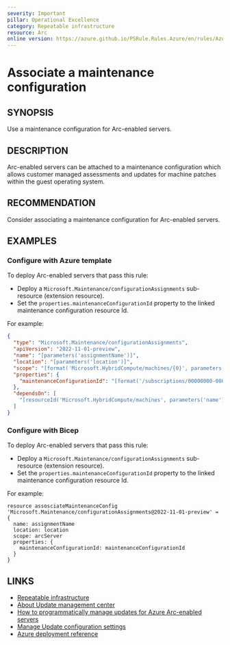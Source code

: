 ```yaml
---
severity: Important
pillar: Operational Excellence
category: Repeatable infrastructure
resource: Arc
online version: https://azure.github.io/PSRule.Rules.Azure/en/rules/Azure.Arc.Server.MaintenanceConfig/
---
```


# Associate a maintenance configuration

## SYNOPSIS

Use a maintenance configuration for Arc-enabled servers.

## DESCRIPTION

Arc-enabled servers can be attached to a maintenance configuration which allows customer managed assessments and updates for machine patches within the guest operating system.

## RECOMMENDATION

Consider associating a maintenance configuration for Arc-enabled servers.

## EXAMPLES

### Configure with Azure template

To deploy Arc-enabled servers that pass this rule:

- Deploy a `Microsoft.Maintenance/configurationAssignments` sub-resource (extension resource).
- Set the `properties.maintenanceConfigurationId` property to the linked maintenance configuration resource Id.

For example:

```json
{
  "type": "Microsoft.Maintenance/configurationAssignments",
  "apiVersion": "2022-11-01-preview",
  "name": "[parameters('assignmentName')]",
  "location": "[parameters('location')]",
  "scope": "[format('Microsoft.HybridCompute/machines/{0}', parameters('name'))]",
  "properties": {
    "maintenanceConfigurationId": "[format('/subscriptions/00000000-0000-0000-0000-000000000000/resourceGroups/test-rg/providers/Microsoft.Maintenance/maintenanceConfigurations/{0}', parameters('maintenanceConfigName'))]",
  },
  "dependsOn": [
    "[resourceId('Microsoft.HybridCompute/machines', parameters('name'))]"
  ]
}
```

### Configure with Bicep

To deploy Arc-enabled servers that pass this rule:

- Deploy a `Microsoft.Maintenance/configurationAssignments` sub-resource (extension resource).
- Set the `properties.maintenanceConfigurationId` property to the linked maintenance configuration resource Id.

For example:

```bicep
resource assosciateMaintenanceConfig 'Microsoft.Maintenance/configurationAssignments@2022-11-01-preview' = {
  name: assignmentName
  location: location
  scope: arcServer
  properties: {
    maintenanceConfigurationId: maintenanceConfigurationId
  }
}
```

## LINKS

- [Repeatable infrastructure](https://learn.microsoft.com/azure/well-architected/devops/automation-infrastructure)
- [About Update management center](https://learn.microsoft.com/azure/update-center/overview)
- [How to programmatically manage updates for Azure Arc-enabled servers](https://learn.microsoft.com/azure/update-center/manage-arc-enabled-servers-programmatically)
- [Manage Update configuration settings](https://learn.microsoft.com/azure/update-center/manage-update-settings)
- [Azure deployment reference](https://learn.microsoft.com/azure/templates/microsoft.maintenance/configurationassignments)

